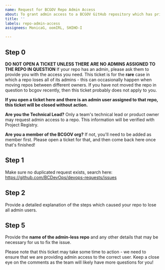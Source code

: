 ```yaml
---
name: Request for BCGOV Repo Admin Access
about: To grant admin access to a BCGOV GitHub repository which has privilege errors.
title: ''
labels: repo-admin-access
assignees: MonicaG, oomIRL, SHIHO-I

---
```


## Step 0

**DO NOT OPEN A TICKET UNLESS THERE ARE NO ADMINS ASSIGNED TO THE REPO IN QUESTION**
If your repo has an admin, please ask them to provide you with the access you need. This ticket is for the **rare** case in which a repo loses all of its admins - this can occasionally happen when moving repos between different owners. If you have not moved the repo in question to bcgov recently, then this ticket probably does not apply to you. 

**If you open a ticket here and there is an admin user assigned to that repo, this ticket will be closed without action.**


**Are you the Technical Lead?**
Only a team's technical lead or product owner may request admin access to a repo. This information will be verified with Project Registry.

**Are you a member of the BCGOV org?**
If not, you'll need to be added as member first. Please open a ticket for that, and then come back here once that's finished!

## Step 1
Make sure no duplicated request exists, search here:
https://github.com/BCDevOps/devops-requests/issues


## Step 2
Provide a detailed explanation of the steps which caused your repo to lose all admin users.


## Step 5
Provide the **name of the admin-less repo** and any other details that may be necessary for us to fix the issue.

Please note that this ticket may take some time to action - we need to ensure that we are providing admin access to the correct user. Keep a close eye on the comments as the team will likely have more questions for you!
